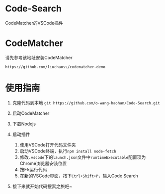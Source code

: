 # Code-Search
CodeMatcher的VSCode插件

# CodeMatcher
请先参考该地址安装CodeMatcher

`https://github.com/liuchaoss/codematcher-demo`

# 使用指南
1. 克隆代码到本地 `git https://github.com/o-wang-haohan/Code-Search.git`

2. 启动CodeMatcher  

3. 下载Nodejs

4. 启动插件  
    1. 使用VSCode打开代码文件夹
    2. 启动VSCode终端，执行`npm install node-fetch`
    3. 修改`.vscode`下的`launch.json`文件中`runtimeExecutable`配置项为Chrome浏览器安装位置
    4. 按F5运行代码
    5. 在新的VSCode界面，按下`Ctrl+Shift+P`，输入Code Search

5. 接下来就开始代码搜索之旅吧~


